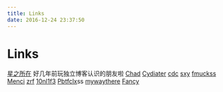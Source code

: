 ```yaml
---
title: Links
date: 2016-12-24 23:37:50
---
```

# Links


[星之所在](http://jimmy66.com) 好几年前玩独立博客认识的朋友啦
[Chad](https://www.cnblogs.com/chadinblog/)
[Cydiater](http://cydiater.space)
[cdc](http://www.cnblogs.com/JSL2018)
[sxy](http://sxysxy.org)
[fmuckss](http://blog.xtybox.com/)
[Menci](http://men.ci)
[zrf](http://www.cnblogs.com/orbitingflea)
[10nl1f3](http://blog.leanote.com/l0nl1f3)
[Pbtfclx](http://blog.csdn.net/pbtfclx)ss
[mywaythere](http://mywaythere.lofter.com)
[Fancy](https://fancypei.github.io)
